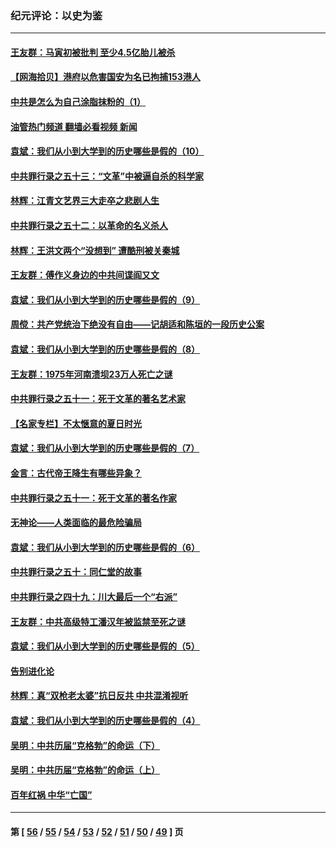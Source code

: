 ### 纪元评论：以史为鉴
---
#### [王友群：马寅初被批判 至少4.5亿胎儿被杀](../../pages/nsc1028/n13260313.md?10010330) 
#### [【网海拾贝】港府以危害国安为名已拘捕153港人](../../pages/nsc1028/n13257369.md?10010330) 
#### [中共是怎么为自己涂脂抹粉的（1）](../../pages/nsc1028/n13257311.md?10010330) 
#### [油管热门频道 翻墙必看视频 新闻](ok?10010330)
#### [袁斌：我们从小到大学到的历史哪些是假的（10）](../../pages/nsc1028/n13252177.md?10010330) 
#### [中共罪行录之五十三：“文革”中被逼自杀的科学家](../../pages/nsc1028/n13249512.md?10010330) 
#### [林辉：江青文艺界三大走卒之悲剧人生](../../pages/nsc1028/n13248164.md?10010330) 
#### [中共罪行录之五十二：以革命的名义杀人](../../pages/nsc1028/n13247326.md?10010330) 
#### [林辉：王洪文两个“没想到” 遭酷刑被关秦城](../../pages/nsc1028/n13244136.md?10010330) 
#### [王友群：傅作义身边的中共间谍阎又文](../../pages/nsc1028/n13244038.md?10010330) 
#### [袁斌：我们从小到大学到的历史哪些是假的（9）](../../pages/nsc1028/n13243175.md?10010330) 
#### [周傥：共产党统治下绝没有自由——记胡适和陈垣的一段历史公案](../../pages/nsc1028/n13238349.md?10010330) 
#### [袁斌：我们从小到大学到的历史哪些是假的（8）](../../pages/nsc1028/n13238181.md?10010330) 
#### [王友群：1975年河南溃坝23万人死亡之谜](../../pages/nsc1028/n13231576.md?10010330) 
#### [中共罪行录之五十一：死于文革的著名艺术家](../../pages/nsc1028/n13229461.md?10010330) 
#### [【名家专栏】不太惬意的夏日时光](../../pages/nsc1028/n13226398.md?10010330) 
#### [袁斌：我们从小到大学到的历史哪些是假的（7）](../../pages/nsc1028/n13227610.md?10010330) 
#### [金言：古代帝王降生有哪些异象？](../../pages/nsc1028/n13226435.md?10010330) 
#### [中共罪行录之五十一：死于文革的著名作家](../../pages/nsc1028/n13225932.md?10010330) 
#### [无神论——人类面临的最危险骗局](../../pages/nsc1028/n13196137.md?10010330) 
#### [袁斌：我们从小到大学到的历史哪些是假的（6）](../../pages/nsc1028/n13221126.md?10010330) 
#### [中共罪行录之五十：同仁堂的故事](../../pages/nsc1028/n13218798.md?10010330) 
#### [中共罪行录之四十九：川大最后一个“右派”](../../pages/nsc1028/n13216206.md?10010330) 
#### [王友群：中共高级特工潘汉年被监禁至死之谜](../../pages/nsc1028/n13210760.md?10010330) 
#### [袁斌：我们从小到大学到的历史哪些是假的（5）](../../pages/nsc1028/n13209835.md?10010330) 
#### [告别进化论](../../pages/nsc1028/n13196066.md?10010330) 
#### [林辉：真“双枪老太婆”抗日反共 中共混淆视听](../../pages/nsc1028/n13208826.md?10010330) 
#### [袁斌：我们从小到大学到的历史哪些是假的（4）](../../pages/nsc1028/n13204742.md?10010330) 
#### [吴明：中共历届“克格勃”的命运（下）](../../pages/nsc1028/n13200899.md?10010330) 
#### [吴明：中共历届“克格勃”的命运（上）](../../pages/nsc1028/n13198300.md?10010330) 
#### [百年红祸 中华“亡国”](../../pages/nsc1028/n13192762.md?10010330) 

---
#### 第 [ [56](./56.md?10010330) / [55](./55.md?10010330) / [54](./54.md?10010330) / [53](./53.md?10010330) / [52](./52.md?10010330) / [51](./51.md?10010330) / [50](./50.md?10010330) / [49](./49.md?10010330) ] 页
